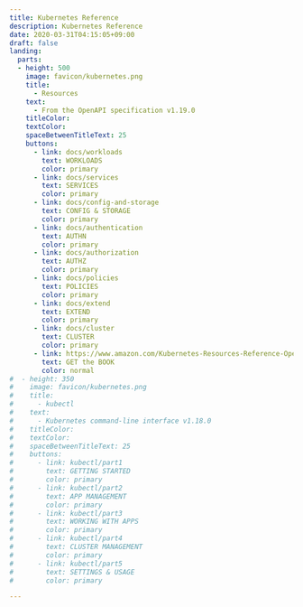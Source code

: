 ```yaml
---
title: Kubernetes Reference
description: Kubernetes Reference
date: 2020-03-31T04:15:05+09:00
draft: false
landing:
  parts:
  - height: 500
    image: favicon/kubernetes.png
    title:
      - Resources
    text:
      - From the OpenAPI specification v1.19.0
    titleColor:
    textColor:
    spaceBetweenTitleText: 25
    buttons:
      - link: docs/workloads
        text: WORKLOADS
        color: primary
      - link: docs/services
        text: SERVICES
        color: primary
      - link: docs/config-and-storage
        text: CONFIG & STORAGE
        color: primary
      - link: docs/authentication
        text: AUTHN
        color: primary
      - link: docs/authorization
        text: AUTHZ
        color: primary
      - link: docs/policies
        text: POLICIES
        color: primary
      - link: docs/extend
        text: EXTEND
        color: primary
      - link: docs/cluster
        text: CLUSTER
        color: primary
      - link: https://www.amazon.com/Kubernetes-Resources-Reference-OpenAPI-specification/dp/B086G11WY1
        text: GET the BOOK
        color: normal
#  - height: 350
#    image: favicon/kubernetes.png
#    title:
#      - kubectl
#    text:
#      - Kubernetes command-line interface v1.18.0
#    titleColor:
#    textColor:
#    spaceBetweenTitleText: 25
#    buttons:
#      - link: kubectl/part1
#        text: GETTING STARTED
#        color: primary
#      - link: kubectl/part2
#        text: APP MANAGEMENT
#        color: primary
#      - link: kubectl/part3
#        text: WORKING WITH APPS
#        color: primary
#      - link: kubectl/part4
#        text: CLUSTER MANAGEMENT
#        color: primary
#      - link: kubectl/part5
#        text: SETTINGS & USAGE
#        color: primary

---
```

